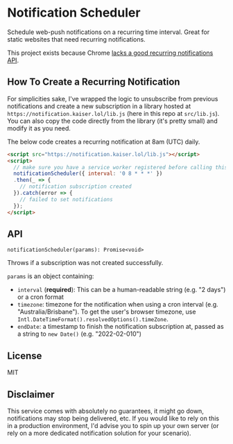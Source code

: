 # Notification Scheduler

Schedule web-push notifications on a recurring time interval. Great for static websites that need recurring notifications.

This project exists because Chrome [lacks a good recurring notifications API](https://web.dev/notification-triggers/).

## How To Create a Recurring Notification

For simplicities sake, I've wrapped the logic to unsubscribe from previous notifications and create a new subscription in a library hosted at `https://notification.kaiser.lol/lib.js` (here in this repo at `src/lib.js`). You can also copy the code directly from the library (it's pretty small) and modify it as you need.

The below code creates a recurring notification at 8am (UTC) daily.

```html
<script src="https://notification.kaiser.lol/lib.js"></script>
<script>
  // make sure you have a service worker registered before calling this
  notificationScheduler({ interval: '0 8 * * *' })
  .then(_ => {
    // notification subscription created
  }).catch(error => {
    // failed to set notifications
  });
</script>
```

## API

`notificationScheduler(params): Promise<void>`

Throws if a subscription was not created successfully.

`params` is an object containing:

- `interval` (**required**): This can be a human-readable string (e.g. "2 days") or a cron format
- `timezone`: timezone for the notification when using a cron interval (e.g. "Australia/Brisbane"). To get the user's browser timezone, use `Intl.DateTimeFormat().resolvedOptions().timeZone`.
- `endDate`: a timestamp to finish the notification subscription at, passed as a string to `new Date()` (e.g. "2022-02-010")

## License

MIT

## Disclaimer

This service comes with absolutely no guarantees, it might go down, notifications may stop being delivered, etc. If you would like to rely on this in a production environment, I'd advise you to spin up your own server (or rely on a more dedicated notification solution for your scenario).